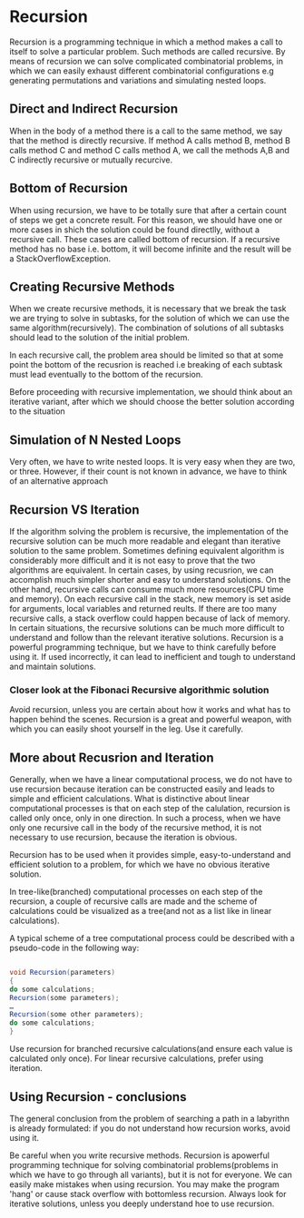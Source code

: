 # Recursion

Recursion is a programming technique in which a method makes a call to itself to solve a particular problem. Such methods are called recursive. By means of recursion we can solve complicated combinatorial problems, in which we can easily exhaust different combinatorial configurations e.g generating permutations and variations and simulating nested loops.

## Direct and Indirect Recursion

When in the body of a method there is a call to the same method, we say that the method is directly recursive. If method A calls method B, method B calls method C and method C calls method A, we call the methods A,B and C indirectly recursive or mutually recurcive.

## Bottom of Recursion

When using recursion, we have to be totally sure that after a certain count of steps we get a concrete result. For this reason, we should have one or more cases in shich the solution could be found directlly, without a recursive call. These cases are called bottom of recursion.
If a recursive method has no base i.e. bottom, it will become infinite and the result will be a StackOverflowException.

## Creating Recursive Methods

When we create recursive methods, it is necessary that we break the task we are trying to solve in subtasks, for the solution of which we can use the same algorithm(recursively). The combination of solutions of all subtasks should lead to the solution of the initial problem.

In each recursive call, the problem area should be limited so that at some point the bottom of the recusrion is reached i.e breaking of each subtask must lead eventually to the bottom of the recursion.

Before proceeding with recursive implementation, we should think about an iterative variant, after which we should choose the better solution according to the situation

## Simulation of N Nested Loops

Very often, we have to write nested loops. It is very easy when they are two, or three. However, if their count is not known in advance, we have to think of an alternative approach

## Recursion VS Iteration

If the algorithm solving the problem is recursive, the implementation of the recursive solution can be much more readable and elegant than iterative solution to the same problem. Sometimes defining equivalent algorithm is considerably more difficult and it is not easy to prove that the two algorithms are equivalent.
In certain cases, by using recusrion, we can accomplish much simpler shorter and easy to understand solutions. On the other hand, recursive calls can consume much more resources(CPU time and memory). On each recursive call in the stack, new memory is set aside for arguments, local variables and returned reults. If there are too many recursive calls, a stack overflow could happen because of lack of memory. In certain situations, the recursive solutions can be much more difficult to understand and follow than the relevant iterative solutions.
Recursion is a powerful programming technique, but we have to think carefully before using it. If used incorrectly, it can lead to inefficient and tough to understand and maintain solutions.

### Closer look at the Fibonaci Recursive algorithmic solution

Avoid recursion, unless you are certain about how it works and what has to happen behind the scenes. Recursion is a great and powerful weapon, with which you can easily shoot yourself in the leg. Use it carefully.

## More about Recusrion and Iteration

Generally, when we have a linear computational process, we do not have to use recursion because iteration can be constructed easily and leads to simple and efficient calculations.
What is distinctive about linear computational processes is that on each step of the calulation, recursion is called only once, only in one direction. In such a process, when we have only one recursive call in the body of the recursive method, it is not necessary to use recursion, because the iteration is obvious.

Recursion has to be used when it provides simple, easy-to-understand and efficient solution to a problem, for which we have no obvious iterative solution.

In tree-like(branched) computational processes on each step of the recursion, a couple of recursive calls are made and the scheme of calculations could be visualized as a tree(and not as a list like in linear calculations).

A typical scheme of a tree computational process could be described with a pseudo-code in the following way:

```C#

void Recursion(parameters)
{
do some calculations;
Recursion(some parameters);
…
Recursion(some other parameters);
do some calculations;
}

```

Use recursion for branched recursive calculations(and ensure each value is calculated only once). For linear recursive calculations, prefer using iteration.

## Using Recursion - conclusions

The general conclusion from the problem of searching a path in a labyrithn is already formulated: if you do not understand how recursion works, avoid using it.

Be careful when you write recursive methods. Recursion is apowerful programming technique for solving combinatorial problems(problems in which we have to go through all variants), but it is not for everyone. We can easily make mistakes when using recursion. You may make the program 'hang' or cause stack overflow with bottomless recursion. Always look for iterative solutions, unless you deeply understand hoe to use recursion.
